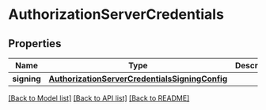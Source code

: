 # AuthorizationServerCredentials

## Properties
Name | Type | Description | Notes
------------ | ------------- | ------------- | -------------
**signing** | [**AuthorizationServerCredentialsSigningConfig**](AuthorizationServerCredentialsSigningConfig.md) |  | [optional] 

[[Back to Model list]](../README.md#documentation-for-models) [[Back to API list]](../README.md#documentation-for-api-endpoints) [[Back to README]](../README.md)

